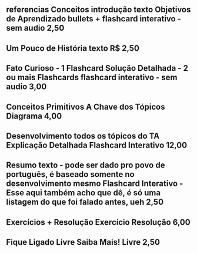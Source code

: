 referencias
Conceitos
introdução
**texto**
Objetivos de Aprendizado
**bullets + flashcard interativo - sem audio**
2,50
---
Um Pouco de História
**texto**
R$ 2,50
---
Fato Curioso - 1 Flashcard
Solução Detalhada - 2 ou mais Flashcards
**flashcard interativo - sem audio**
3,00
---
Conceitos Primitivos
A Chave dos Tópicos
**Diagrama**
4,00
---
Desenvolvimento
todos os tópicos do TA
**Explicação Detalhada**
**Flashcard Interativo**
12,00
---
Resumo
**texto** - pode ser dado pro povo de português, é baseado somente no desenvolvimento mesmo
**Flashcard Interativo** - Esse aqui também acho que dê, é só uma listagem do que foi falado antes, ueh
2,50
---
Exercícios + Resolução
**Exercício**
**Resolução**
6,00
---
Fique Ligado
**Livre**
Saiba Mais!
**Livre**
2,50
---
